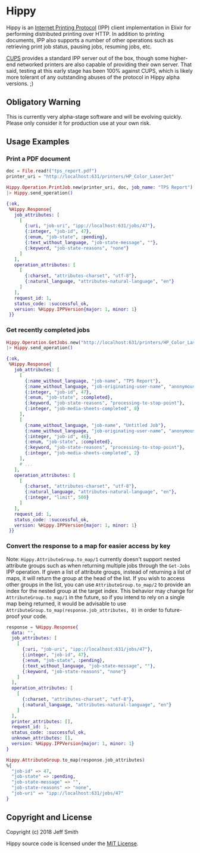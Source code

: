 # Hippy

Hippy is an [Internet Printing Protocol](https://en.wikipedia.org/wiki/Internet_Printing_Protocol)  (IPP) client implementation in Elixir for performing distributed printing over HTTP.  In addition to printing documents, IPP also supports a number of other operations such as retrieving print job status, pausing jobs, resuming jobs, etc.

[CUPS](https://en.wikipedia.org/wiki/CUPS) provides a standard IPP server out of the box, though some higher-end networked printers are also capable of providing their own server.  That said, testing at this early stage has been 100% against CUPS, which is likely more tolerant of any outstanding abuses of the protocol in Hippy alpha versions. ;)

## Obligatory Warning
This is currently very alpha-stage software and will be evolving quickly.  Please only consider it for production use at your own risk.

## Usage Examples

### Print a PDF document
```elixir
doc = File.read!("tps_report.pdf") 
printer_uri = "http://localhost:631/printers/HP_Color_LaserJet"

Hippy.Operation.PrintJob.new(printer_uri, doc, job_name: "TPS Report")
|> Hippy.send_operation()

{:ok,
 %Hippy.Response{
   job_attributes: [
     [
       {:uri, "job-uri", "ipp://localhost:631/jobs/47"},
       {:integer, "job-id", 47},
       {:enum, "job-state", :pending},
       {:text_without_language, "job-state-message", ""},
       {:keyword, "job-state-reasons", "none"}
     ]
   ],
   operation_attributes: [
     [
       {:charset, "attributes-charset", "utf-8"}, 
       {:natural_language, "attributes-natural-language", "en"}
     ]
   ],
   request_id: 1,
   status_code: :successful_ok,
   version: %Hippy.IPPVersion{major: 1, minor: 1}
 }}
```
### Get recently completed jobs
```elixir
Hippy.Operation.GetJobs.new("http://localhost:631/printers/HP_Color_LaserJet")
|> Hippy.send_operation()

{:ok,
 %Hippy.Response{
   job_attributes: [
     [
       {:name_without_language, "job-name", "TPS Report"},
       {:name_without_language, "job-originating-user-name", "anonymous"},
       {:integer, "job-id", 47},
       {:enum, "job-state", :completed},
       {:keyword, "job-state-reasons", "processing-to-stop-point"},
       {:integer, "job-media-sheets-completed", 8}
     ],
     [
       {:name_without_language, "job-name", "Untitled Job"},
       {:name_without_language, "job-originating-user-name", "anonymous"},
       {:integer, "job-id", 46},
       {:enum, "job-state", :completed},
       {:keyword, "job-state-reasons", "processing-to-stop-point"},
       {:integer, "job-media-sheets-completed", 2}
     ],
     # ...
   ],
   operation_attributes: [
     [
       {:charset, "attributes-charset", "utf-8"},
       {:natural_language, "attributes-natural-language", "en"},
       {:integer, "limit", 500}
     ]
   ],
   request_id: 1,
   status_code: :successful_ok,
   version: %Hippy.IPPVersion{major: 1, minor: 1}
 }}
```

### Convert the response to a map for easier access by key

Note: `Hippy.AttributeGroup.to_map/1` currently doesn't support nested attribute groups such as when returning multiple jobs through the `Get-Jobs` IPP operation.  If given a list of attribute groups, instead of returning a list of maps, it will return the group at the head of the list.  If you wish to access other groups in the list, you can use `AttributeGroup.to_map/2` to provide an index for the nested group at the target index.  This behavior may change for `AttributeGroup.to_map/1` in the future, so if you intend to rely on a single map being returned, it would be advisable to use `AttributeGroup.to_map(response.job_attributes, 0)` in order to future-proof your code.

```elixir
response = %Hippy.Response{
  data: "",
  job_attributes: [
    [
      {:uri, "job-uri", "ipp://localhost:631/jobs/47"},
      {:integer, "job-id", 47},
      {:enum, "job-state", :pending},
      {:text_without_language, "job-state-message", ""},
      {:keyword, "job-state-reasons", "none"}
    ]
  ],
  operation_attributes: [
    [
      {:charset, "attributes-charset", "utf-8"},
      {:natural_language, "attributes-natural-language", "en"}
    ]
  ],
  printer_attributes: [],
  request_id: 1,
  status_code: :successful_ok,
  unknown_attributes: [],
  version: %Hippy.IPPVersion{major: 1, minor: 1}
}

Hippy.AttributeGroup.to_map(response.job_attributes)
%{
  "job-id" => 47,
  "job-state" => :pending,
  "job-state-message" => "",
  "job-state-reasons" => "none",
  "job-uri" => "ipp://localhost:631/jobs/47"
}
```

## Copyright and License

Copyright (c) 2018 Jeff Smith

Hippy source code is licensed under the [MIT License].

[//]: #
[MIT License]: <https://github.com/electricshaman/hippy/blob/master/LICENSE>
